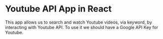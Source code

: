 # Youtube API App in React

This app allows us to search and watch Youtube videos, via keyword, by interacting with Youtube API.
To use it we should have a Google API Key for Youtube.
